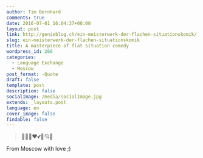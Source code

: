 ```yaml
---
author: Tim Bernhard
comments: true
date: 2016-07-01 16:04:37+00:00
layout: post
link: http://genieblog.ch/ein-meisterwerk-der-flachen-situationskomik/
slug: ein-meisterwerk-der-flachen-situationskomik
title: A masterpiece of flat situation comedy
wordpress_id: 266
categories:
  - Language Exchange
  - Moscow
post_format: -Quote
draft: false
template: post
description: false
socialImage: /media/socialImage.jpg
extends: _layouts.post
language: en
cover_image: false
findable: false
---
```


<blockquote>💋😍😘❤💕💓💘💌</blockquote>



From Moscow with love ;)
